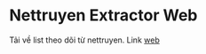 # Nettruyen Extractor Web

Tải về list theo dõi từ nettruyen. Link [web](https://netext.vercel.app/)
